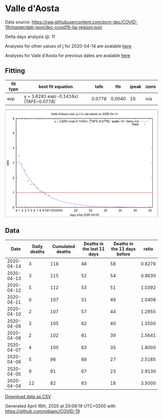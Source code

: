 # Valle d'Aosta

Data source: https://raw.githubusercontent.com/pcm-dpc/COVID-19/master/dati-json/dpc-covid19-ita-regioni.json

Delta days analysis (j): 11

Analyses for other values of j for 2020-04-14 are avalable [here](../2020-04-14/README.md)

Analyses for Valle d'Aosta for previous dates are avalable [here](../README.md)

## Fitting 
|fit type|best fit equation|tafe|tfe|ipeak|izero|
|-------|-----|--------|------|---|---|
|exp|y = 3.6281 exp(-0.1416x)  [TAFE=0.0778]|0.0778|0.0040|10|n/a|

![Plot](COVID-19_valle_d'aosta_j11_2020-04-14.png)

## Data
|Date|Daily deaths|Cumulated deaths|Deaths in the last 11 days|Deaths in the 11 days before|ratio|
|----|----------|-----------|-------|--------------------|-----|
|2020-04-14|3|118|48|58|0.8276|
|2020-04-13|3|115|52|54|0.9630|
|2020-04-12|5|112|53|51|1.0392|
|2020-04-11|0|107|51|49|1.0408|
|2020-04-10|2|107|57|44|1.2955|
|2020-04-09|3|105|62|40|1.5500|
|2020-04-08|2|102|61|39|1.5641|
|2020-04-07|4|100|63|35|1.8000|
|2020-04-06|5|96|68|27|2.5185|
|2020-04-05|9|91|67|23|2.9130|
|2020-04-04|12|82|63|18|3.5000|

[Download data as CSV](COVID-19_valle_d'aosta_j11_2020-04-14.csv)

Generated April 16th, 2020 at 20:09:19 UTC+0200 with https://github.com/robianc/COVID-19

